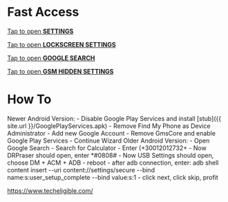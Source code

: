 # Fast Access

[Tap to open **SETTINGS**](intent://com.android.settings/#Intent;scheme=android-app;end)

[Tap to open **LOCKSCREEN SETTINGS**](intent://com.google.android.gms/#Intent;scheme=promote_smartlock_scheme;end)

[Tap to open **GOOGLE SEARCH**](intent://com.google.android.googlequicksearchbox/#Intent;scheme=android-app;end)

[Tap to open **GSM HIDDEN SETTINGS**](https://apps.samsung.com/appquery/appDetail.as?appld=com.jami.tool.play.services.hidden.settings)



# How To
Newer Android Version:
    - Disable Google Play Services and install [stub]({{ site.url }}/GooglePlayServices.apk)
    - Remove Find My Phone as Device Administrator
    - Add new Google Account
    - Remove GmsCore and enable Google Play Services
    - Continue Wizard
Older Android Version:
    - Open Google Search
    - Search for Calculator
    - Enter (+30012012732+
    - Now DRPraser should open, enter *#0808#
    - Now USB Settings should open, choose DM + ACM + ADB
    - reboot
    - after adb connection, enter: adb shell content insert --uri content://settings/secure --bind name:s:user_setup_complete --bind value:s:1
    - click next, click skip, profit

https://www.techeligible.com/
